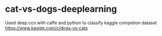 # cat-vs-dogs-deeplearning
Used deep ccn  with caffe and python to classify kaggle competion dataset https://www.kaggle.com/c/dogs-vs-cats
